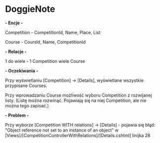 # DoggieNote

**- Encje -**

Competition - CompetitionId, Name, Place, List<Course>
  
Course - CoursId, Name, CompetitionId

  
**- Relacje -**
  
1 do wiele - 1 Competition wiele Course

**- Oczekiwania -**
  
Przy wyświetlaniu [Competition] -> [Details], wyświetlane wszystkie przypisane Courses.
  
Przy wprowadzaniu Course możliwość wyboru Competition z rozwijanej listy. (Listę można rozwinąć. Pojawiają się na niej Competition, ale nie można tego zapisać.)

  
**- Problem -**
  
Przy wyborze [Competition WITH relations] -> [Details] - pojawia się błąd: "Object reference not set to an instance of an object" w [Views]/[CompetitionControllerWithRelations]/[Details.cshtml] linijka 28

 
